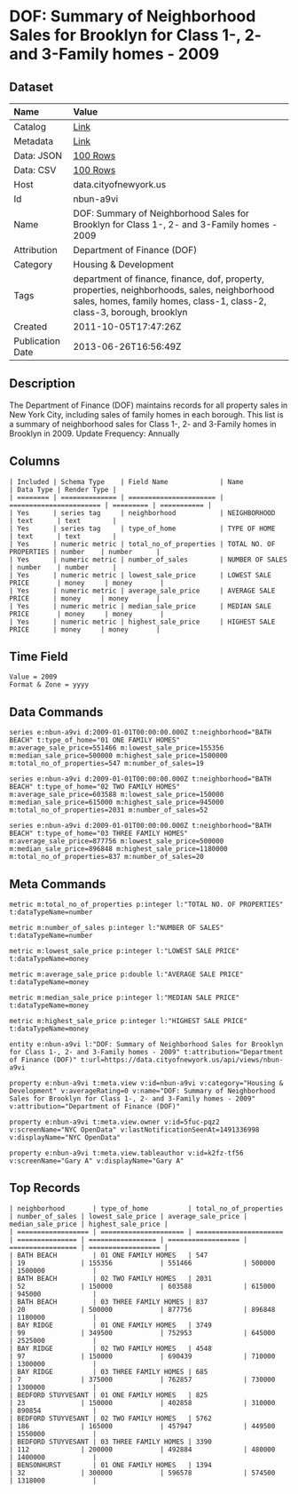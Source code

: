 # DOF: Summary of Neighborhood Sales for Brooklyn for Class 1-, 2- and 3-Family homes - 2009

## Dataset

| Name | Value |
| :--- | :---- |
| Catalog | [Link](https://catalog.data.gov/dataset/dof-summary-of-neighborhood-sales-for-brooklyn-for-class-1-2-and-3-family-homes-2009-f96b7) |
| Metadata | [Link](https://data.cityofnewyork.us/api/views/nbun-a9vi) |
| Data: JSON | [100 Rows](https://data.cityofnewyork.us/api/views/nbun-a9vi/rows.json?max_rows=100) |
| Data: CSV | [100 Rows](https://data.cityofnewyork.us/api/views/nbun-a9vi/rows.csv?max_rows=100) |
| Host | data.cityofnewyork.us |
| Id | nbun-a9vi |
| Name | DOF: Summary of Neighborhood Sales for Brooklyn for Class 1-, 2- and 3-Family homes - 2009 |
| Attribution | Department of Finance (DOF) |
| Category | Housing & Development |
| Tags | department of finance, finance, dof, property, properties, neighborhoods, sales, neighborhood sales, homes, family homes, class-1, class-2, class-3, borough, brooklyn |
| Created | 2011-10-05T17:47:26Z |
| Publication Date | 2013-06-26T16:56:49Z |

## Description

The Department of Finance (DOF) maintains records for all property sales in New York City, including sales of family homes in each borough. This list is a summary of neighborhood sales for Class 1-, 2- and 3-Family homes in Brooklyn in 2009.
Update Frequency: Annually

## Columns

```ls
| Included | Schema Type    | Field Name             | Name                    | Data Type | Render Type |
| ======== | ============== | ====================== | ======================= | ========= | =========== |
| Yes      | series tag     | neighborhood           | NEIGHBORHOOD            | text      | text        |
| Yes      | series tag     | type_of_home           | TYPE OF HOME            | text      | text        |
| Yes      | numeric metric | total_no_of_properties | TOTAL NO. OF PROPERTIES | number    | number      |
| Yes      | numeric metric | number_of_sales        | NUMBER OF SALES         | number    | number      |
| Yes      | numeric metric | lowest_sale_price      | LOWEST SALE PRICE       | money     | money       |
| Yes      | numeric metric | average_sale_price     | AVERAGE SALE PRICE      | money     | money       |
| Yes      | numeric metric | median_sale_price      | MEDIAN SALE PRICE       | money     | money       |
| Yes      | numeric metric | highest_sale_price     | HIGHEST SALE PRICE      | money     | money       |
```

## Time Field

```ls
Value = 2009
Format & Zone = yyyy
```

## Data Commands

```ls
series e:nbun-a9vi d:2009-01-01T00:00:00.000Z t:neighborhood="BATH BEACH" t:type_of_home="01 ONE FAMILY HOMES" m:average_sale_price=551466 m:lowest_sale_price=155356 m:median_sale_price=500000 m:highest_sale_price=1500000 m:total_no_of_properties=547 m:number_of_sales=19

series e:nbun-a9vi d:2009-01-01T00:00:00.000Z t:neighborhood="BATH BEACH" t:type_of_home="02 TWO FAMILY HOMES" m:average_sale_price=603588 m:lowest_sale_price=150000 m:median_sale_price=615000 m:highest_sale_price=945000 m:total_no_of_properties=2031 m:number_of_sales=52

series e:nbun-a9vi d:2009-01-01T00:00:00.000Z t:neighborhood="BATH BEACH" t:type_of_home="03 THREE FAMILY HOMES" m:average_sale_price=877756 m:lowest_sale_price=500000 m:median_sale_price=896848 m:highest_sale_price=1180000 m:total_no_of_properties=837 m:number_of_sales=20
```

## Meta Commands

```ls
metric m:total_no_of_properties p:integer l:"TOTAL NO. OF PROPERTIES" t:dataTypeName=number

metric m:number_of_sales p:integer l:"NUMBER OF SALES" t:dataTypeName=number

metric m:lowest_sale_price p:integer l:"LOWEST SALE PRICE" t:dataTypeName=money

metric m:average_sale_price p:double l:"AVERAGE SALE PRICE" t:dataTypeName=money

metric m:median_sale_price p:integer l:"MEDIAN SALE PRICE" t:dataTypeName=money

metric m:highest_sale_price p:integer l:"HIGHEST SALE PRICE" t:dataTypeName=money

entity e:nbun-a9vi l:"DOF: Summary of Neighborhood Sales for Brooklyn for Class 1-, 2- and 3-Family homes - 2009" t:attribution="Department of Finance (DOF)" t:url=https://data.cityofnewyork.us/api/views/nbun-a9vi

property e:nbun-a9vi t:meta.view v:id=nbun-a9vi v:category="Housing & Development" v:averageRating=0 v:name="DOF: Summary of Neighborhood Sales for Brooklyn for Class 1-, 2- and 3-Family homes - 2009" v:attribution="Department of Finance (DOF)"

property e:nbun-a9vi t:meta.view.owner v:id=5fuc-pqz2 v:screenName="NYC OpenData" v:lastNotificationSeenAt=1491336998 v:displayName="NYC OpenData"

property e:nbun-a9vi t:meta.view.tableauthor v:id=k2fz-tf56 v:screenName="Gary A" v:displayName="Gary A"
```

## Top Records

```ls
| neighborhood       | type_of_home          | total_no_of_properties | number_of_sales | lowest_sale_price | average_sale_price | median_sale_price | highest_sale_price | 
| ================== | ===================== | ====================== | =============== | ================= | ================== | ================= | ================== | 
| BATH BEACH         | 01 ONE FAMILY HOMES   | 547                    | 19              | 155356            | 551466             | 500000            | 1500000            | 
| BATH BEACH         | 02 TWO FAMILY HOMES   | 2031                   | 52              | 150000            | 603588             | 615000            | 945000             | 
| BATH BEACH         | 03 THREE FAMILY HOMES | 837                    | 20              | 500000            | 877756             | 896848            | 1180000            | 
| BAY RIDGE          | 01 ONE FAMILY HOMES   | 3749                   | 99              | 349500            | 752953             | 645000            | 2525000            | 
| BAY RIDGE          | 02 TWO FAMILY HOMES   | 4548                   | 97              | 150000            | 690439             | 710000            | 1300000            | 
| BAY RIDGE          | 03 THREE FAMILY HOMES | 685                    | 7               | 375000            | 762857             | 730000            | 1300000            | 
| BEDFORD STUYVESANT | 01 ONE FAMILY HOMES   | 825                    | 23              | 150000            | 402858             | 310000            | 890854             | 
| BEDFORD STUYVESANT | 02 TWO FAMILY HOMES   | 5762                   | 186             | 165000            | 457947             | 449500            | 1550000            | 
| BEDFORD STUYVESANT | 03 THREE FAMILY HOMES | 3390                   | 112             | 200000            | 492884             | 480000            | 1400000            | 
| BENSONHURST        | 01 ONE FAMILY HOMES   | 1394                   | 32              | 300000            | 596578             | 574500            | 1318000            | 
```